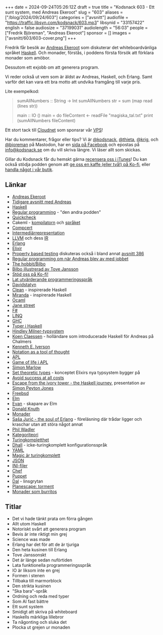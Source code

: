 +++
date = 2024-09-24T05:26:12Z
draft = true
title = "Kodsnack 603 - Ett sunt system, med Andreas Ekeroot"
slug = "603"
aliases = ["/blog/2024/09/24/603"]
categories = ["avsnitt"]
audiofile = "https://traffic.libsyn.com/kodsnack/603.mp3"
libsynid = "33157422"
english = false
audiosize = "37199031"
audiolength = "56:03"
people = ["Fredrik Björeman", "Andreas Ekeroot"]
sponsor = []
images = ["avsnitt/603/603-cover.png"]
+++

Fredrik får besök av [Andreas Ekeroot](https://andreasekeroot.com/) som diskuterar det whiteboardvänliga språket [Haskell](https://en.wikipedia.org/wiki/Haskell). Och monader, förstås, i poddens första försök att förklara monader som amöbor.

Dessutom ett exjobb om att generera program.

Vi reder också ut vem som är äldst av Andreas, Haskell, och Erlang. Samt varför det kan vara ett bra motto att undvika framgång till varje pris.

Lite exempelkod:

>sumAllNumbers :: String -> Int
>sumAllNumbers str = sum (map read (lines str))
>
>main :: IO ()
>main = do
>  fileContent <- readFile "magiska_tal.txt"
>  print (sumAllNumbers fileContent)

Ett stort tack till [Cloudnet](https://www.cloudnet.se) som sponsrar vår [VPS](https://en.wikipedia.org/wiki/Virtual_private_server)!

Har du kommentarer, frågor eller tips? Vi är [@kodsnack](https://social.podsnack.se/@kodsnack), [@thieta](https://6510.nu/@thieta), [@krig](https://6510.nu/@krig), och [@bjoreman](https://toot.cafe/@bjoreman) på Mastodon, har en [sida på Facebook](https://www.facebook.com/) och epostas på [info@kodsnack.se](mailto:info@kodsnack.se) om du vill skriva längre. Vi läser allt som skickas.

Gillar du Kodsnack får du hemskt gärna [recensera oss i iTunes](https://itunes.apple.com/se/podcast/kodsnack/id561631498?l=en)! Du kan också stödja podden genom att <a href="https://ko-fi.com/kodsnack" rel="payment">ge oss en kaffe (eller två!) på Ko-fi</a>, eller [handla något i vår butik](https://shop.spreadshirt.se/kodsnack/).

## Länkar
* [Andreas Ekeroot](https://andreasekeroot.com/)
* [Tidigare avsnitt med Andreas](https://kodsnack.se/people/andreas-ekeroot/)
* [Haskell](https://en.wikipedia.org/wiki/Haskell)
* [Regular programming](https://www.regprog.com/) - "den andra podden"
* [Quickcheck](https://hackage.haskell.org/package/QuickCheck)
* Cakeml - [kompilatorn](https://cakeml.org/jfp19.pdf) och [språket](https://cakeml.org/)
* [Compcert](https://en.wikipedia.org/wiki/CompCert)
* [Intermediärrepresentation](https://queue.acm.org/detail.cfm?id=2544374)
* [LLVM](https://llvm.org/) och dess [IR](https://mcyoung.xyz/2023/08/01/llvm-ir/)
* [Erlang](https://en.wikipedia.org/wiki/Erlang_%28programming_language%29)
* [Elixir](https://en.wikipedia.org/wiki/Elixir_%28programming_language%29)
* [Property based testing](https://hypothesis.works/articles/what-is-property-based-testing/) diskuteras också i bland annat [avsnitt 386](https://kodsnack.se/386/)
* [Regular programming om när Andreas blev av med jobbet](https://www.regprog.com/57)
* [The hobbit/Bilbo](https://en.wikipedia.org/wiki/The_Hobbit)
* [Bilbo illustrerad av Tove Jansson](https://tovejansson.com/sv/bilbo-hobbit-tolkien/)
* [Stöd oss på Ko-fi!](https://ko-fi.com/kodsnack)
* [Lat utvärderande programmeringsspråk](https://en.wikipedia.org/wiki/Lazy_evaluation)
* [Davidstatyn](https://en.wikipedia.org/wiki/David_%28Michelangelo%29)
* [Clean](https://en.wikipedia.org/wiki/Clean_%28programming_language%29) - inspirerade Haskell
* [Miranda](https://en.wikipedia.org/wiki/Miranda_%28programming_language%29) - inspirerade Haskell
* [Ocaml](https://en.wikipedia.org/wiki/OCaml)
* [Jane street](https://en.wikipedia.org/wiki/Jane_Street_Capital#Technology)
* [F#](https://en.wikipedia.org/wiki/F_Sharp_%28programming_language%29)
* [LINQ](https://en.wikipedia.org/wiki/Language_Integrated_Query)
* [GHC](https://www.haskell.org/ghc/)
* [Typer i Haskell](https://mmhaskell.com/blog/2016/12/5/7mkljzq7zy97d66zm4yvtn8v1ph502)
* [Hindley Milner-typsystem](https://en.wikipedia.org/wiki/Hindley%E2%80%93Milner_type_system)
* [Koen Claessen](https://research.chalmers.se/person/koen) - holländare som introducerade Haskell för Andreas på Chalmers
* [Kenneth E. Iverson](https://en.wikipedia.org/wiki/Kenneth_E._Iverson)
* [Notation as a tool of thought](https://www.eecg.utoronto.ca/~jzhu/csc326/readings/iverson.pdf)
* [APL](https://en.wikipedia.org/wiki/APL_%28programming_language%29)
* [Game of life i APL](https://www.youtube.com/watch?v=a9xAKttWgP4)
* [Simon Marlow](https://en.wikipedia.org/wiki/Simon_Marlow)
* [Set theoretic types](https://www.irif.fr/~gc/papers/set-theoretic-types-2022.pdf) - konceptet Elixirs nya typsystem bygger på
* [Avoid success at all costs](https://haskell.foundation/whitepaper/)
* [Escape from the ivory tower - the Haskell journey](https://www.youtube.com/watch?v=re96UgMk6GQ), presentation av [Simon Peyton Jones](https://en.wikipedia.org/wiki/Simon_Peyton_Jones)
* [Freebsd](https://en.wikipedia.org/wiki/FreeBSD)
* [Elm](https://en.wikipedia.org/wiki/Elm_%28programming_language%29)
* [Evan](https://github.com/evancz) - skapare av Elm
* [Donald Knuth](https://en.wikipedia.org/wiki/Donald_Knuth)
* [Monader](https://en.wikipedia.org/wiki/Monad_%28functional_programming%29)
* [Saša Jurić - the soul of Erlang](https://www.youtube.com/watch?v=JvBT4XBdoUE) - föreläsning där trådar ligger och kraschar utan att störa något annat 
* [Phil Wadler](https://en.wikipedia.org/wiki/Philip_Wadler)
* [Kategoriteori](https://en.wikipedia.org/wiki/Category_theory)
* [Turingkompletthet](https://en.wikipedia.org/wiki/Turing_completeness)
* [Dhall](https://adabeat.com/fp/introduction-to-dhall-a-functional-configuration-language/) - icke-turingkomplett konfigurationsspråk
* [YAML](https://en.wikipedia.org/wiki/YAML)
* [Magic är turingkomplett](https://arxiv.org/abs/1904.09828)
* [JSON](https://en.wikipedia.org/wiki/JSON)
* [INI-filer](https://en.wikipedia.org/wiki/INI_file)
* [Chef](https://www.chef.io/)
* [Puppet](https://en.wikipedia.org/wiki/Puppet_%28software%29)
* [Dal](https://en.wikipedia.org/wiki/Dal) - linsgrytan
* [Planescape: torment](https://en.wikipedia.org/wiki/Planescape:_Torment)
* [Monader som burritos](https://chrisdone.com/posts/monads-are-burritos/)

## Titlar
* Det vi hade tänkt prata om förra gången
* Allt utom Haskell
* Notoriskt svårt att generera program
* Bevis är inte riktigt min grej
* Science was made
* Erlang har det för att de är tjuriga
* Den heta kusinen till Erlang
* Tove Janssonskt
* Det är länge sedan nuförtiden
* Lata funktionella programmeringsspråk
* IO är liksom inte en grej
* Formen i stenen
* Tillbaka till marmorblock
* Den strikta kusinen
* "Ska bara"-språk
* Ordning och reda med typer
* Som AI fast bättre
* Ett sunt system
* Smidigt att skriva på whiteboard
* Haskells märkliga lillebror
* Ta någonting och sluka det
* Plocka ut grejen ur monaden